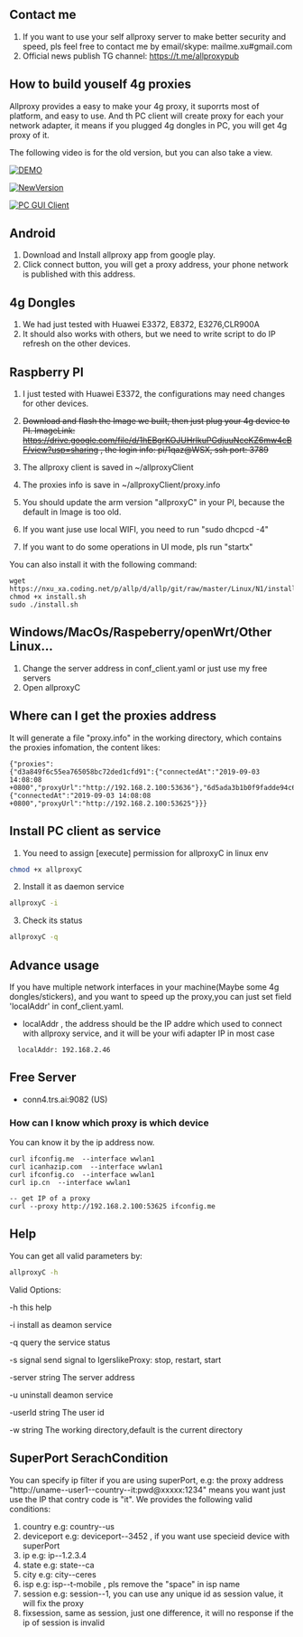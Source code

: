 ## Contact me
1. If you want to use your self allproxy server to make better security and speed, pls feel free to contact me by email/skype: mailme.xu#gmail.com
2. Official news publish TG channel: https://t.me/allproxypub



## How to build youself 4g proxies

Allproxy provides a easy to make your 4g proxy, it suporrts most of platform, and easy to use.
And th PC client will create proxy for each your network adapter, it means if you plugged 4g dongles in PC, you will get 4g proxy of it.

The following video is for the old version, but you can also take a view.

[![DEMO](https://img.youtube.com/vi/eQ9m05CQR8U/0.jpg)](https://www.youtube.com/watch?v=eQ9m05CQR8U)

[![NewVersion](https://img.youtube.com/vi/TJ4uy9Mh6bo/0.jpg)](https://www.youtube.com/watch?v=TJ4uy9Mh6bo)


[![PC GUI Client](https://img.youtube.com/vi/fTCktSV2Oyo/0.jpg)](https://www.youtube.com/watch?v=fTCktSV2Oyo)

## Android
1. Download and Install allproxy app from google play.
2. Click connect button, you will get a proxy address, your phone network is published with this address.

## 4g Dongles
1. We had just tested with Huawei E3372, E8372, E3276,CLR900A
2. It should also works with others, but we need to write script to do IP refresh on the other devices.
   
## Raspberry PI
1. I just tested with Huawei E3372, the configurations may need changes for other devices.
1. ~~Download and flash the Image we built, then just plug your 4g device to PI. ImageLink:  https://drive.google.com/file/d/1hEBgrKOJUHrlkuPGdjuuNceKZ6mw4cBF/view?usp=sharing , the login info: pi/1qaz@WSX, ssh port: 3789~~

2. The allproxy client is saved in ~/allproxyClient
3. The proxies info is save in ~/allproxyClient/proxy.info
4. You should update the arm version "allproxyC" in your PI, because the default in Image is too old.
5. If you want juse use local WIFI, you need to run "sudo dhcpcd -4"
6. If you want to do some operations in UI mode, pls run "startx"

You can also install it with the following command:
```
wget https://nxu_xa.coding.net/p/allp/d/allp/git/raw/master/Linux/N1/install.sh
chmod +x install.sh
sudo ./install.sh
```

## Windows/MacOs/Raspeberry/openWrt/Other Linux...
1. Change the server address in conf_client.yaml or just use my free servers
2. Open allproxyC

## Where can I get the proxies address
It will generate a file "proxy.info" in the working directory, which contains the proxies infomation, the content likes:
```
{"proxies":
{"d3a849f6c55ea765058bc72ded1cfd91":{"connectedAt":"2019-09-03 14:08:08 +0800","proxyUrl":"http://192.168.2.100:53636"},"6d5ada3b1b0f9fadde94c6dc081dba69":{"connectedAt":"2019-09-03 14:08:08 +0800","proxyUrl":"http://192.168.2.100:53625"}}}
```

## Install PC client as service
1. You need to assign [execute] permission for allproxyC in linux env
```bash
chmod +x allproxyC
```
2. Install it as daemon service 
```bash
allproxyC -i
```
3. Check its status
```bash
allproxyC -q
```
		
## Advance usage 
If you have multiple network interfaces in your machine(Maybe some 4g dongles/stickers), and you want to speed up the proxy,you can just set field 'localAddr' in conf_client.yaml.

+ localAddr , the address should be the IP addre which used to connect with allproxy service, and it will be your wifi adapter IP in most case
```
  localAddr: 192.168.2.46
```

## Free Server
+ conn4.trs.ai:9082   (US)

     
### How can I know which proxy is which device
You can know it by the ip address now.
```
curl ifconfig.me  --interface wwlan1
curl icanhazip.com  --interface wwlan1
curl ifconfig.co  --interface wwlan1
curl ip.cn  --interface wwlan1

-- get IP of a proxy
curl --proxy http://192.168.2.100:53625 ifconfig.me
```
 

## Help
You can get all valid parameters by:
```bash
allproxyC -h
```
Valid Options:

  -h    this help

  -i    install as deamon service

  -q    query the service status

  -s signal
        send signal to IgerslikeProxy: stop, restart, start

  -server string
        The server address

  -u    uninstall deamon service

  -userId string
        The user id

  -w string
        The working directory,default is the current directory


## SuperPort SerachCondition
You can specify ip filter if you are using superPort, e.g: the proxy address "http://uname--user1--country--it:pwd@xxxxx:1234" means you want just use the IP that contry code is "it".
We provides the following valid conditions:
1. country  e.g:  country--us
2. deviceport  e.g:  deviceport--3452 , if you want use specieid device with superPort
3. ip   e.g: ip--1.2.3.4
4. state  e.g: state--ca
5. city  e.g: city--ceres
6. isp e.g: isp--t-mobile  , pls remove the "space" in isp name
7. session  e.g: session--1,  you can use any unique id as session value, it will fix the proxy
8. fixsession, same as session, just one difference, it will no response if the ip of session is invalid
